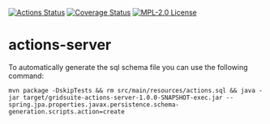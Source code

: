 [![Actions Status](https://github.com/gridsuite/actions-server/workflows/CI/badge.svg)](https://github.com/gridsuite/actions-server/actions)
[![Coverage Status](https://sonarcloud.io/api/project_badges/measure?project=org.gridsuite%3Aactions-server&metric=coverage)](https://sonarcloud.io/component_measures?id=org.gridsuite%3Aactions-server&metric=coverage)
[![MPL-2.0 License](https://img.shields.io/badge/license-MPL_2.0-blue.svg)](https://www.mozilla.org/en-US/MPL/2.0/)
# actions-server

To automatically generate the sql schema file you can use the following command:

    mvn package -DskipTests && rm src/main/resources/actions.sql && java -jar target/gridsuite-actions-server-1.0.0-SNAPSHOT-exec.jar --spring.jpa.properties.javax.persistence.schema-generation.scripts.action=create 
